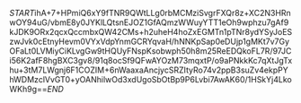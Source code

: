 $START$ihA+7+HPmiQ6xY9fTNR9QWtLLg0rbMCMziSvgrFXQr8z+XC2N3HRnwOY94uG/vbmE8y0JYKlLQtsnEJOZ1GfAQmzWWuyYTT1eOh9wphzu7gAf9kJDK9ORx2qcxQccmbxQW42CMs+h2uheH4hoZxEGMTn1pTNr8ydYSyJoESzwJvk0cEtnyHevm0VYxVdpYnmGCRYqvaH/hNNKpSap0eDUjp1gMKt7v7GyOFaLt0LVMiyCiKLvgGw9tHQUyFNspKsobwph50h8m25ReEDQkoFL7R/97JCi56K2afF8hgBXC3gv8/91q8ocSf9QFwAYOzM73mqxtP/o9aPNkkKc7qXtJgTxhu+3tM7LWgnj6F1COZIM+6nWaaxaAncjycSRZItyRo74v2ppB3suZv4ekpPYhWDMzclVvGT0+yOANhilwOd3xdUgoSbOtBp9P6Lvbi7AwAK60/1HSkYj4LkoWKh9g==$END$